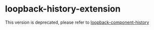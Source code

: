 # loopback-history-extension

This version is deprecated, please refer to [loopback-component-history](https://github.com/loopback4/loopback-component-history)
